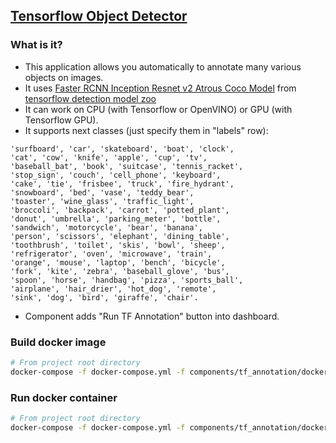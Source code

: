 ## [Tensorflow Object Detector](https://github.com/tensorflow/models/tree/master/research/object_detection)

### What is it?
* This application allows you automatically to annotate many various objects on images.
* It uses [Faster RCNN Inception Resnet v2 Atrous Coco Model](http://download.tensorflow.org/models/object_detection/faster_rcnn_inception_resnet_v2_atrous_coco_2018_01_28.tar.gz) from [tensorflow detection model zoo](https://github.com/tensorflow/models/blob/master/research/object_detection/g3doc/detection_model_zoo.md)
* It can work on CPU (with Tensorflow or OpenVINO) or GPU (with Tensorflow GPU).
* It supports next classes (just specify them in "labels" row):
```
'surfboard', 'car', 'skateboard', 'boat', 'clock',
'cat', 'cow', 'knife', 'apple', 'cup', 'tv',
'baseball_bat', 'book', 'suitcase', 'tennis_racket',
'stop_sign', 'couch', 'cell_phone', 'keyboard',
'cake', 'tie', 'frisbee', 'truck', 'fire_hydrant',
'snowboard', 'bed', 'vase', 'teddy_bear',
'toaster', 'wine_glass', 'traffic_light',
'broccoli', 'backpack', 'carrot', 'potted_plant',
'donut', 'umbrella', 'parking_meter', 'bottle',
'sandwich', 'motorcycle', 'bear', 'banana',
'person', 'scissors', 'elephant', 'dining_table',
'toothbrush', 'toilet', 'skis', 'bowl', 'sheep',
'refrigerator', 'oven', 'microwave', 'train',
'orange', 'mouse', 'laptop', 'bench', 'bicycle',
'fork', 'kite', 'zebra', 'baseball_glove', 'bus',
'spoon', 'horse', 'handbag', 'pizza', 'sports_ball',
'airplane', 'hair_drier', 'hot_dog', 'remote',
'sink', 'dog', 'bird', 'giraffe', 'chair'.
```
* Component adds "Run TF Annotation" button into dashboard.


### Build docker image
```bash
# From project root directory
docker-compose -f docker-compose.yml -f components/tf_annotation/docker-compose.tf_annotation.yml build
```

### Run docker container
```bash
# From project root directory
docker-compose -f docker-compose.yml -f components/tf_annotation/docker-compose.tf_annotation.yml up -d
```
